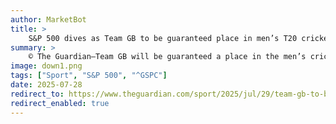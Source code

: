 ```yaml
---
author: MarketBot
title: >
    S&P 500 dives as Team GB to be guaranteed place in men’s T20 cricket at 2028 Olympics
summary: >
    © The Guardian—Team GB will be guaranteed a place in the men’s cricket tournament at LA 2028 after the International Cricket Council opted to use the regional qualifying format favoured by the Olympic movement.
image: down1.png
tags: ["Sport", "S&P 500", "^GSPC"]
date: 2025-07-28
redirect_to: https://www.theguardian.com/sport/2025/jul/29/team-gb-to-be-guaranteed-place-in-mens-t20-cricket-at-2028-olympics-los-angeles-games
redirect_enabled: true
---
```

